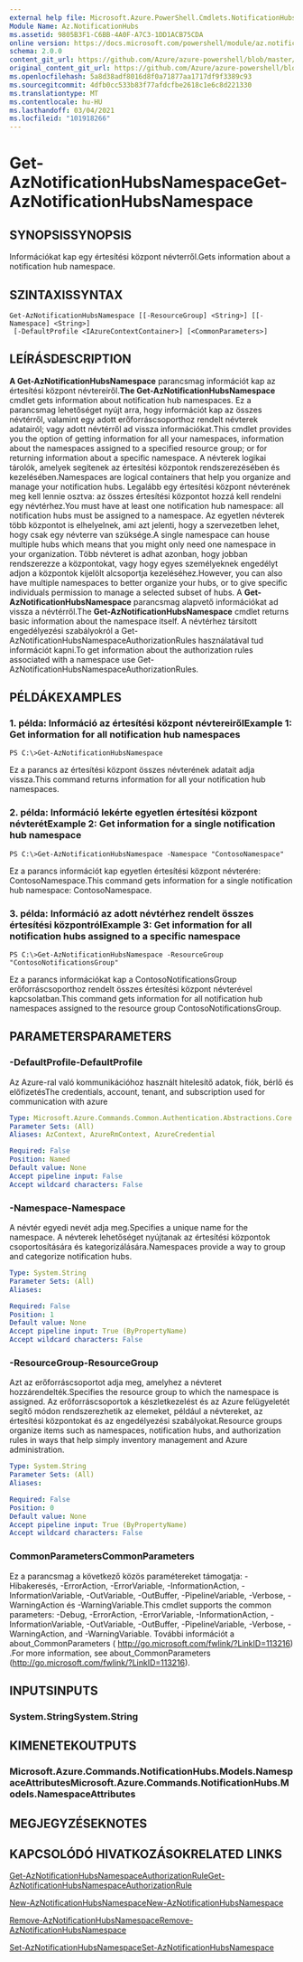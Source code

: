 ```yaml
---
external help file: Microsoft.Azure.PowerShell.Cmdlets.NotificationHubs.dll-Help.xml
Module Name: Az.NotificationHubs
ms.assetid: 9805B3F1-C6BB-4A0F-A7C3-1DD1ACB75CDA
online version: https://docs.microsoft.com/powershell/module/az.notificationhubs/get-aznotificationhubsnamespace
schema: 2.0.0
content_git_url: https://github.com/Azure/azure-powershell/blob/master/src/NotificationHubs/NotificationHubs/help/Get-AzNotificationHubsNamespace.md
original_content_git_url: https://github.com/Azure/azure-powershell/blob/master/src/NotificationHubs/NotificationHubs/help/Get-AzNotificationHubsNamespace.md
ms.openlocfilehash: 5a8d38adf8016d8f0a71877aa1717df9f3389c93
ms.sourcegitcommit: 4dfb0cc533b83f77afdcfbe2618c1e6c8d221330
ms.translationtype: MT
ms.contentlocale: hu-HU
ms.lasthandoff: 03/04/2021
ms.locfileid: "101918266"
---
```

# <span data-ttu-id="7120a-101">Get-AzNotificationHubsNamespace</span><span class="sxs-lookup"><span data-stu-id="7120a-101">Get-AzNotificationHubsNamespace</span></span>

## <span data-ttu-id="7120a-102">SYNOPSIS</span><span class="sxs-lookup"><span data-stu-id="7120a-102">SYNOPSIS</span></span>
<span data-ttu-id="7120a-103">Információkat kap egy értesítési központ névterről.</span><span class="sxs-lookup"><span data-stu-id="7120a-103">Gets information about a notification hub namespace.</span></span>

## <span data-ttu-id="7120a-104">SZINTAXIS</span><span class="sxs-lookup"><span data-stu-id="7120a-104">SYNTAX</span></span>

```
Get-AzNotificationHubsNamespace [[-ResourceGroup] <String>] [[-Namespace] <String>]
 [-DefaultProfile <IAzureContextContainer>] [<CommonParameters>]
```

## <span data-ttu-id="7120a-105">LEÍRÁS</span><span class="sxs-lookup"><span data-stu-id="7120a-105">DESCRIPTION</span></span>
<span data-ttu-id="7120a-106">**A Get-AzNotificationHubsNamespace** parancsmag információt kap az értesítési központ névtereiről.</span><span class="sxs-lookup"><span data-stu-id="7120a-106">**The Get-AzNotificationHubsNamespace** cmdlet gets information about notification hub namespaces.</span></span>
<span data-ttu-id="7120a-107">Ez a parancsmag lehetőséget nyújt arra, hogy információt kap az összes névtérről, valamint egy adott erőforráscsoporthoz rendelt névterek adatairól; vagy adott névtérről ad vissza információkat.</span><span class="sxs-lookup"><span data-stu-id="7120a-107">This cmdlet provides you the option of getting information for all your namespaces, information about the namespaces assigned to a specified resource group; or for returning information about a specific namespace.</span></span>
<span data-ttu-id="7120a-108">A névterek logikai tárolók, amelyek segítenek az értesítési központok rendszerezésében és kezelésében.</span><span class="sxs-lookup"><span data-stu-id="7120a-108">Namespaces are logical containers that help you organize and manage your notification hubs.</span></span>
<span data-ttu-id="7120a-109">Legalább egy értesítési központ névterének meg kell lennie osztva: az összes értesítési központot hozzá kell rendelni egy névtérhez.</span><span class="sxs-lookup"><span data-stu-id="7120a-109">You must have at least one notification hub namespace: all notification hubs must be assigned to a namespace.</span></span>
<span data-ttu-id="7120a-110">Az egyetlen névterek több központot is elhelyelnek, ami azt jelenti, hogy a szervezetben lehet, hogy csak egy névterre van szüksége.</span><span class="sxs-lookup"><span data-stu-id="7120a-110">A single namespace can house multiple hubs which means that you might only need one namespace in your organization.</span></span>
<span data-ttu-id="7120a-111">Több névteret is adhat azonban, hogy jobban rendszerezze a központokat, vagy hogy egyes személyeknek engedélyt adjon a központok kijelölt alcsoportja kezeléséhez.</span><span class="sxs-lookup"><span data-stu-id="7120a-111">However, you can also have multiple namespaces to better organize your hubs, or to give specific individuals permission to manage a selected subset of hubs.</span></span>
<span data-ttu-id="7120a-112">A **Get-AzNotificationHubsNamespace** parancsmag alapvető információkat ad vissza a névtérről.</span><span class="sxs-lookup"><span data-stu-id="7120a-112">The **Get-AzNotificationHubsNamespace** cmdlet returns basic information about the namespace itself.</span></span>
<span data-ttu-id="7120a-113">A névtérhez társított engedélyezési szabályokról a Get-AzNotificationHubsNamespaceAuthorizationRules használatával tud információt kapni.</span><span class="sxs-lookup"><span data-stu-id="7120a-113">To get information about the authorization rules associated with a namespace use Get-AzNotificationHubsNamespaceAuthorizationRules.</span></span>

## <span data-ttu-id="7120a-114">PÉLDÁK</span><span class="sxs-lookup"><span data-stu-id="7120a-114">EXAMPLES</span></span>

### <span data-ttu-id="7120a-115">1. példa: Információ az értesítési központ névtereiről</span><span class="sxs-lookup"><span data-stu-id="7120a-115">Example 1: Get information for all notification hub namespaces</span></span>
```
PS C:\>Get-AzNotificationHubsNamespace
```

<span data-ttu-id="7120a-116">Ez a parancs az értesítési központ összes névterének adatait adja vissza.</span><span class="sxs-lookup"><span data-stu-id="7120a-116">This command returns information for all your notification hub namespaces.</span></span>

### <span data-ttu-id="7120a-117">2. példa: Információ lekérte egyetlen értesítési központ névterét</span><span class="sxs-lookup"><span data-stu-id="7120a-117">Example 2: Get information for a single notification hub namespace</span></span>
```
PS C:\>Get-AzNotificationHubsNamespace -Namespace "ContosoNamespace"
```

<span data-ttu-id="7120a-118">Ez a parancs információt kap egyetlen értesítési központ névterére: ContosoNamespace.</span><span class="sxs-lookup"><span data-stu-id="7120a-118">This command gets information for a single notification hub namespace: ContosoNamespace.</span></span>

### <span data-ttu-id="7120a-119">3. példa: Információ az adott névtérhez rendelt összes értesítési központról</span><span class="sxs-lookup"><span data-stu-id="7120a-119">Example 3: Get information for all notification hubs assigned to a specific namespace</span></span>
```
PS C:\>Get-AzNotificationHubsNamespace -ResourceGroup "ContosoNotificationsGroup"
```

<span data-ttu-id="7120a-120">Ez a parancs információkat kap a ContosoNotificationsGroup erőforráscsoporthoz rendelt összes értesítési központ névterével kapcsolatban.</span><span class="sxs-lookup"><span data-stu-id="7120a-120">This command gets information for all notification hub namespaces assigned to the resource group ContosoNotificationsGroup.</span></span>

## <span data-ttu-id="7120a-121">PARAMETERS</span><span class="sxs-lookup"><span data-stu-id="7120a-121">PARAMETERS</span></span>

### <span data-ttu-id="7120a-122">-DefaultProfile</span><span class="sxs-lookup"><span data-stu-id="7120a-122">-DefaultProfile</span></span>
<span data-ttu-id="7120a-123">Az Azure-ral való kommunikációhoz használt hitelesítő adatok, fiók, bérlő és előfizetés</span><span class="sxs-lookup"><span data-stu-id="7120a-123">The credentials, account, tenant, and subscription used for communication with azure</span></span>

```yaml
Type: Microsoft.Azure.Commands.Common.Authentication.Abstractions.Core.IAzureContextContainer
Parameter Sets: (All)
Aliases: AzContext, AzureRmContext, AzureCredential

Required: False
Position: Named
Default value: None
Accept pipeline input: False
Accept wildcard characters: False
```

### <span data-ttu-id="7120a-124">-Namespace</span><span class="sxs-lookup"><span data-stu-id="7120a-124">-Namespace</span></span>
<span data-ttu-id="7120a-125">A névtér egyedi nevét adja meg.</span><span class="sxs-lookup"><span data-stu-id="7120a-125">Specifies a unique name for the namespace.</span></span>
<span data-ttu-id="7120a-126">A névterek lehetőséget nyújtanak az értesítési központok csoportosítására és kategorizálására.</span><span class="sxs-lookup"><span data-stu-id="7120a-126">Namespaces provide a way to group and categorize notification hubs.</span></span>

```yaml
Type: System.String
Parameter Sets: (All)
Aliases:

Required: False
Position: 1
Default value: None
Accept pipeline input: True (ByPropertyName)
Accept wildcard characters: False
```

### <span data-ttu-id="7120a-127">-ResourceGroup</span><span class="sxs-lookup"><span data-stu-id="7120a-127">-ResourceGroup</span></span>
<span data-ttu-id="7120a-128">Azt az erőforráscsoportot adja meg, amelyhez a névteret hozzárendelték.</span><span class="sxs-lookup"><span data-stu-id="7120a-128">Specifies the resource group to which the namespace is assigned.</span></span>
<span data-ttu-id="7120a-129">Az erőforráscsoportok a készletkezelést és az Azure felügyeletét segítő módon rendszerezhetik az elemeket, például a névtereket, az értesítési központokat és az engedélyezési szabályokat.</span><span class="sxs-lookup"><span data-stu-id="7120a-129">Resource groups organize items such as namespaces, notification hubs, and authorization rules in ways that help simply inventory management and Azure administration.</span></span>

```yaml
Type: System.String
Parameter Sets: (All)
Aliases:

Required: False
Position: 0
Default value: None
Accept pipeline input: True (ByPropertyName)
Accept wildcard characters: False
```

### <span data-ttu-id="7120a-130">CommonParameters</span><span class="sxs-lookup"><span data-stu-id="7120a-130">CommonParameters</span></span>
<span data-ttu-id="7120a-131">Ez a parancsmag a következő közös paramétereket támogatja: -Hibakeresés, -ErrorAction, -ErrorVariable, -InformationAction, -InformationVariable, -OutVariable, -OutBuffer, -PipelineVariable, -Verbose, -WarningAction és -WarningVariable.</span><span class="sxs-lookup"><span data-stu-id="7120a-131">This cmdlet supports the common parameters: -Debug, -ErrorAction, -ErrorVariable, -InformationAction, -InformationVariable, -OutVariable, -OutBuffer, -PipelineVariable, -Verbose, -WarningAction, and -WarningVariable.</span></span> <span data-ttu-id="7120a-132">További információt a about_CommonParameters ( http://go.microsoft.com/fwlink/?LinkID=113216) .</span><span class="sxs-lookup"><span data-stu-id="7120a-132">For more information, see about_CommonParameters (http://go.microsoft.com/fwlink/?LinkID=113216).</span></span>

## <span data-ttu-id="7120a-133">INPUTS</span><span class="sxs-lookup"><span data-stu-id="7120a-133">INPUTS</span></span>

### <span data-ttu-id="7120a-134">System.String</span><span class="sxs-lookup"><span data-stu-id="7120a-134">System.String</span></span>

## <span data-ttu-id="7120a-135">KIMENETEK</span><span class="sxs-lookup"><span data-stu-id="7120a-135">OUTPUTS</span></span>

### <span data-ttu-id="7120a-136">Microsoft.Azure.Commands.NotificationHubs.Models.NamespaceAttributes</span><span class="sxs-lookup"><span data-stu-id="7120a-136">Microsoft.Azure.Commands.NotificationHubs.Models.NamespaceAttributes</span></span>

## <span data-ttu-id="7120a-137">MEGJEGYZÉSEK</span><span class="sxs-lookup"><span data-stu-id="7120a-137">NOTES</span></span>

## <span data-ttu-id="7120a-138">KAPCSOLÓDÓ HIVATKOZÁSOK</span><span class="sxs-lookup"><span data-stu-id="7120a-138">RELATED LINKS</span></span>

[<span data-ttu-id="7120a-139">Get-AzNotificationHubsNamespaceAuthorizationRule</span><span class="sxs-lookup"><span data-stu-id="7120a-139">Get-AzNotificationHubsNamespaceAuthorizationRule</span></span>](./Get-AzNotificationHubsNamespaceAuthorizationRule.md)

[<span data-ttu-id="7120a-140">New-AzNotificationHubsNamespace</span><span class="sxs-lookup"><span data-stu-id="7120a-140">New-AzNotificationHubsNamespace</span></span>](./New-AzNotificationHubsNamespace.md)

[<span data-ttu-id="7120a-141">Remove-AzNotificationHubsNamespace</span><span class="sxs-lookup"><span data-stu-id="7120a-141">Remove-AzNotificationHubsNamespace</span></span>](./Remove-AzNotificationHubsNamespace.md)

[<span data-ttu-id="7120a-142">Set-AzNotificationHubsNamespace</span><span class="sxs-lookup"><span data-stu-id="7120a-142">Set-AzNotificationHubsNamespace</span></span>](./Set-AzNotificationHubsNamespace.md)


